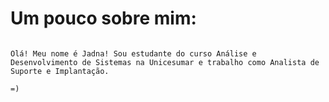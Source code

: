 # Um pouco sobre mim:

```

Olá! Meu nome é Jadna! Sou estudante do curso Análise e Desenvolvimento de Sistemas na Unicesumar e trabalho como Analista de Suporte e Implantação.

=)

```

